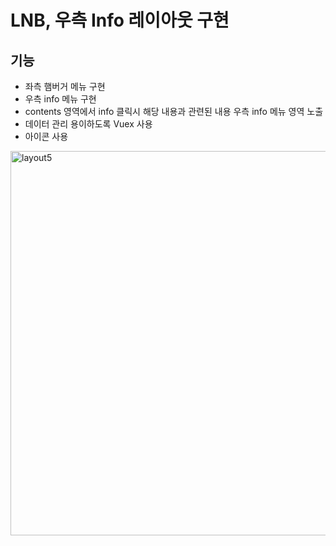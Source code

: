 # LNB, 우측 Info 레이아웃 구현
## 기능 
- 좌측 햄버거 메뉴 구현                  
- 우측 info 메뉴 구현                  
- contents 영역에서 info 클릭시 해당 내용과 관련된 내용 우측 info 메뉴 영역 노출               
- 데이터 관리 용이하도록 Vuex 사용                  
- 아이콘 사용                            
                          
                          
<img width="615" alt="layout5" src="https://user-images.githubusercontent.com/42309919/116031559-e27cc680-a698-11eb-9591-537f46f005bf.PNG">

